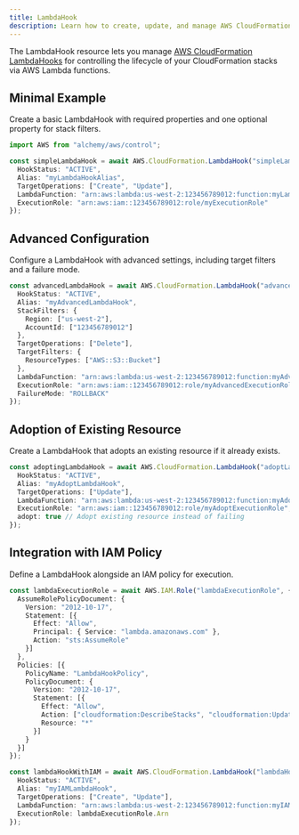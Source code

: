 ```yaml
---
title: LambdaHook
description: Learn how to create, update, and manage AWS CloudFormation LambdaHooks using Alchemy Cloud Control.
---
```



The LambdaHook resource lets you manage [AWS CloudFormation LambdaHooks](https://docs.aws.amazon.com/cloudformation/latest/userguide/) for controlling the lifecycle of your CloudFormation stacks via AWS Lambda functions.

## Minimal Example

Create a basic LambdaHook with required properties and one optional property for stack filters.

```ts
import AWS from "alchemy/aws/control";

const simpleLambdaHook = await AWS.CloudFormation.LambdaHook("simpleLambdaHook", {
  HookStatus: "ACTIVE",
  Alias: "myLambdaHookAlias",
  TargetOperations: ["Create", "Update"],
  LambdaFunction: "arn:aws:lambda:us-west-2:123456789012:function:myLambdaFunction",
  ExecutionRole: "arn:aws:iam::123456789012:role/myExecutionRole"
});
```

## Advanced Configuration

Configure a LambdaHook with advanced settings, including target filters and a failure mode.

```ts
const advancedLambdaHook = await AWS.CloudFormation.LambdaHook("advancedLambdaHook", {
  HookStatus: "ACTIVE",
  Alias: "myAdvancedLambdaHook",
  StackFilters: {
    Region: ["us-west-2"],
    AccountId: ["123456789012"]
  },
  TargetOperations: ["Delete"],
  TargetFilters: {
    ResourceTypes: ["AWS::S3::Bucket"]
  },
  LambdaFunction: "arn:aws:lambda:us-west-2:123456789012:function:myAdvancedLambdaFunction",
  ExecutionRole: "arn:aws:iam::123456789012:role/myAdvancedExecutionRole",
  FailureMode: "ROLLBACK"
});
```

## Adoption of Existing Resource

Create a LambdaHook that adopts an existing resource if it already exists.

```ts
const adoptingLambdaHook = await AWS.CloudFormation.LambdaHook("adoptLambdaHook", {
  HookStatus: "ACTIVE",
  Alias: "myAdoptLambdaHook",
  TargetOperations: ["Update"],
  LambdaFunction: "arn:aws:lambda:us-west-2:123456789012:function:myAdoptLambdaFunction",
  ExecutionRole: "arn:aws:iam::123456789012:role/myAdoptExecutionRole",
  adopt: true // Adopt existing resource instead of failing
});
``` 

## Integration with IAM Policy

Define a LambdaHook alongside an IAM policy for execution.

```ts
const lambdaExecutionRole = await AWS.IAM.Role("lambdaExecutionRole", {
  AssumeRolePolicyDocument: {
    Version: "2012-10-17",
    Statement: [{
      Effect: "Allow",
      Principal: { Service: "lambda.amazonaws.com" },
      Action: "sts:AssumeRole"
    }]
  },
  Policies: [{
    PolicyName: "LambdaHookPolicy",
    PolicyDocument: {
      Version: "2012-10-17",
      Statement: [{
        Effect: "Allow",
        Action: ["cloudformation:DescribeStacks", "cloudformation:UpdateStack"],
        Resource: "*"
      }]
    }
  }]
});

const lambdaHookWithIAM = await AWS.CloudFormation.LambdaHook("lambdaHookWithIAM", {
  HookStatus: "ACTIVE",
  Alias: "myIAMLambdaHook",
  TargetOperations: ["Create", "Update"],
  LambdaFunction: "arn:aws:lambda:us-west-2:123456789012:function:myIAMLambdaFunction",
  ExecutionRole: lambdaExecutionRole.Arn
});
```
